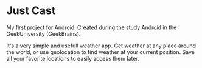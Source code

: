 # Just Cast

My first project for Android. Created during the study Android in the GeekUniversity (GeekBrains).

It's a very simple and usefull weather app. Get weather at any place around the world, or use geolocation to find weather at your current position. Save all your favorite locations to easily access them later.
